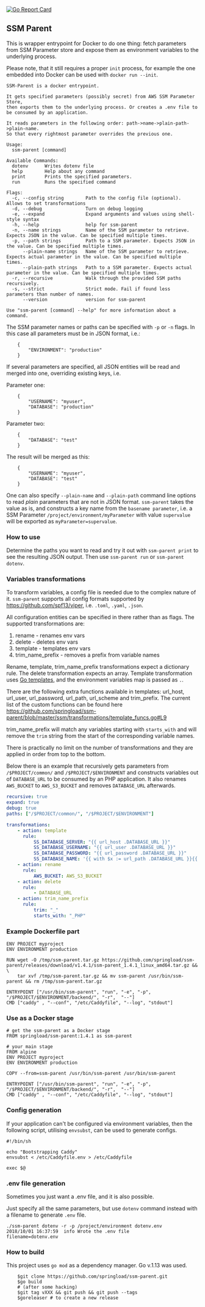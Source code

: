 [![Go Report Card](https://goreportcard.com/badge/github.com/springload/ssm-parent)](https://goreportcard.com/report/github.com/springload/ssm-parent)

## SSM Parent

This is wrapper entrypoint for Docker to do one thing: fetch parameters from SSM Parameter store and expose them as environment variables to the underlying process.

Please note, that it still requires a proper `init` process, for example the one embedded into Docker can be used with `docker run --init`.

```
SSM-Parent is a docker entrypoint.

It gets specified parameters (possibly secret) from AWS SSM Parameter Store,
then exports them to the underlying process. Or creates a .env file to be consumed by an application.

It reads parameters in the following order: path->name->plain-path->plain-name.
So that every rightmost parameter overrides the previous one.

Usage:
  ssm-parent [command]

Available Commands:
  dotenv      Writes dotenv file
  help        Help about any command
  print       Prints the specified parameters.
  run         Runs the specified command

Flags:
  -c, --config string        Path to the config file (optional). Allows to set transformations
  -d, --debug                Turn on debug logging
  -e, --expand               Expand arguments and values using shell-style syntax
  -h, --help                 help for ssm-parent
  -n, --name strings         Name of the SSM parameter to retrieve. Expects JSON in the value. Can be specified multiple times.
  -p, --path strings         Path to a SSM parameter. Expects JSON in the value. Can be specified multiple times.
      --plain-name strings   Name of the SSM parameter to retrieve. Expects actual parameter in the value. Can be specified multiple times.
      --plain-path strings   Path to a SSM parameter. Expects actual parameter in the value. Can be specified multiple times.
  -r, --recursive            Walk through the provided SSM paths recursively.
  -s, --strict               Strict mode. Fail if found less parameters than number of names.
      --version              version for ssm-parent

Use "ssm-parent [command] --help" for more information about a command.
```

The SSM parameter names or paths can be specified with `-p` or `-n` flags. In this case all parameters must be in JSON format, i.e.:

```
    {
        "ENVIRONMENT": "production"
    }
```

If several parameters are specified, all JSON entities will be read and merged into one, overriding existing keys, i.e.

Parameter one:

```
    {
        "USERNAME": "myuser",
        "DATABASE": "production"
    }
```

Parameter two:

```
    {
        "DATABASE": "test"
    }
```

The result will be merged as this:

```
    {
        "USERNAME": "myuser",
        "DATABASE": "test"
    }
```

One can also specify `--plain-name` and `--plain-path` command line options to read _plain_ parameters that are not in JSON format.
`ssm-parent` takes the value as is, and constructs a key name from the `basename parameter`,
i.e. a SSM Parameter `/project/environment/myParameter` with value `supervalue` will be exported as `myParameter=supervalue`.

### How to use

Determine the paths you want to read and try it out with `ssm-parent print` to see the resulting JSON output.
Then use `ssm-parent run` or `ssm-parent dotenv`.

### Variables transformations

To transform variables, a config file is needed due to the complex nature of it. `ssm-parent` supports all config formats supported by https://github.com/spf13/viper, i.e. `.toml`, `.yaml`, `.json`.

All configuration entities can be specified in there rather than as flags.
The supported transformations are:

1. rename - renames env vars
2. delete - deletes env vars
3. template - templates env vars
4. trim_name_prefix - removes a prefix from variable names

Rename, template, trim_name_prefix transformations expect a dictionary rule. The delete transformation expects an array.
Template transformation uses [Go templates](https://golang.org/pkg/text/template/), and the environment variables map is passed as `.`.

There are the following extra functions available in templates: url_host, url_user, url_password, url_path, url_scheme and trim_prefix. The current list of the custom functions can be found here https://github.com/springload/ssm-parent/blob/master/ssm/transformations/template_funcs.go#L9

trim_name_prefix will match any variables starting with `starts_with` and will remove the `trim` string from the start of the corresponding variable names.

There is practically no limit on the number of transformations and they are applied in order from top to the bottom.

Below there is an example that recursively gets parameters from `/$PROJECT/common/` and `/$PROJECT/$ENVIRONMENT` and constructs variables out of
`DATABASE_URL` to be consumed by an PHP application. It also renames `AWS_BUCKET` to `AWS_S3_BUCKET` and removes `DATABASE_URL` afterwards.

```yaml
recursive: true
expand: true
debug: true
paths: ["/$PROJECT/common/", "/$PROJECT/$ENVIRONMENT"]

transformations:
    - action: template
      rule:
          SS_DATABASE_SERVER: "{{ url_host .DATABASE_URL }}"
          SS_DATABASE_USERNAME: "{{ url_user .DATABASE_URL }}"
          SS_DATABASE_PASSWORD: "{{ url_password .DATABASE_URL }}"
          SS_DATABASE_NAME: '{{ with $x := url_path .DATABASE_URL }}{{ trim_prefix $x "/" }}{{end}}'
    - action: rename
      rule:
          AWS_BUCKET: AWS_S3_BUCKET
    - action: delete
      rule:
          - DATABASE_URL
    - action: trim_name_prefix
      rule:
          trim: "_"
          starts_with: "_PHP"
```

### Example Dockerfile part

```
ENV PROJECT myproject
ENV ENVIRONMENT production

RUN wget -O /tmp/ssm-parent.tar.gz https://github.com/springload/ssm-parent/releases/download/v1.4.1/ssm-parent_1.4.1_linux_amd64.tar.gz && \
    tar xvf /tmp/ssm-parent.tar.gz && mv ssm-parent /usr/bin/ssm-parent && rm /tmp/ssm-parent.tar.gz

ENTRYPOINT ["/usr/bin/ssm-parent", "run", "-e", "-p", "/$PROJECT/$ENVIRONMENT/backend/", "-r",  "--"]
CMD ["caddy" , "--conf", "/etc/Caddyfile", "--log", "stdout"]
```

### Use as a Docker stage

```
# get the ssm-parent as a Docker stage
FROM springload/ssm-parent:1.4.1 as ssm-parent

# your main stage
FROM alpine
ENV PROJECT myproject
ENV ENVIRONMENT production

COPY --from=ssm-parent /usr/bin/ssm-parent /usr/bin/ssm-parent

ENTRYPOINT ["/usr/bin/ssm-parent", "run", "-e", "-p", "/$PROJECT/$ENVIRONMENT/backend/", "-r",  "--"]
CMD ["caddy" , "--conf", "/etc/Caddyfile", "--log", "stdout"]
```

### Config generation

If your application can't be configured via environment variables, then the following script, utilising `envsubst`, can be used to generate configs.

```
#!/bin/sh

echo "Bootstrapping Caddy"
envsubst < /etc/Caddyfile.env > /etc/Caddyfile

exec $@
```

### .env file generation

Sometimes you just want a .env file, and it is also possible.

Just specify all the same parameters, but use `dotenv` command instead with a filename to generate `.env` file.

```
./ssm-parent dotenv -r -p /project/environment dotenv.env
2018/10/01 16:37:59  info Wrote the .env file       filename=dotenv.env
```

### How to build

This project uses `go mod` as a dependency manager. Go v.1.13 was used.

```
    $git clone https://github.com/springload/ssm-parent.git
    $go build
    # (after some hacking)
    $git tag vXXX && git push && git push --tags
    $goreleaser # to create a new release
```

